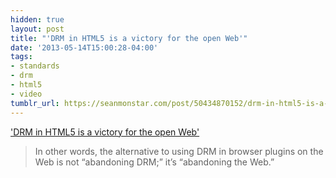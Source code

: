 ```yaml
---
hidden: true
layout: post
title: "'DRM in HTML5 is a victory for the open Web'"
date: '2013-05-14T15:00:28-04:00'
tags:
- standards
- drm
- html5
- video
tumblr_url: https://seanmonstar.com/post/50434870152/drm-in-html5-is-a-victory-for-the-open-web
---
```

['DRM in HTML5 is a victory for the open Web'](http://arstechnica.com/business/2013/05/drm-in-html5-is-a-victory-for-the-open-web-not-a-defeat/)  

> In other words, the alternative to using DRM in browser plugins on the Web is not “abandoning DRM;” it’s “abandoning the Web.”

